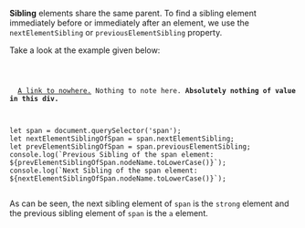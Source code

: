 **Sibling** elements share the same parent.
To find a sibling element immediately before
or immediately after an element, we use the
`nextElementSibling` or `previousElementSibling` property.

Take a look at the example given below:

<Editor lang="javascript">
<code>
<panel lang="html">
<section>
  <a href="#">A link to nowhere.</a><span> Nothing to note here.</span><strong> Absolutely nothing of value in this div.</strong>
</section>
</panel>
<panel lang="javascript">
let span = document.querySelector('span');
let nextElementSiblingOfSpan = span.nextElementSibling;
let prevElementSiblingOfSpan = span.previousElementSibling;
console.log(`Previous Sibling of the span element: ${prevElementSiblingOfSpan.nodeName.toLowerCase()}`);
console.log(`Next Sibling of the span element: ${nextElementSiblingOfSpan.nodeName.toLowerCase()}`);
</panel>
</code>
</Editor>

As can be seen, the next sibling
element of `span` is
the `strong` element and the previous
sibling element of `span` is the `a` element.